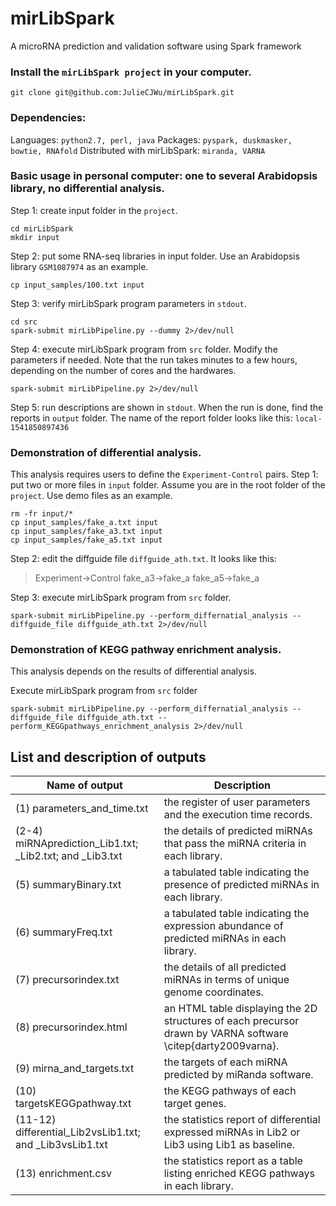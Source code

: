 # mirLibSpark
A microRNA prediction and validation software using Spark framework

### Install the `mirLibSpark project` in your computer.
```
git clone git@github.com:JulieCJWu/mirLibSpark.git
```
### Dependencies:
Languages: `python2.7, perl, java`
Packages: `pyspark, duskmasker, bowtie, RNAfold`
Distributed with mirLibSpark: `miranda, VARNA`


### Basic usage in personal computer: one to several Arabidopsis library, no differential analysis.
Step 1: create input folder in the `project`.
```
cd mirLibSpark
mkdir input
```

Step 2: put some RNA-seq libraries in input folder. Use an Arabidopsis library `GSM1087974` as an example.
```
cp input_samples/100.txt input
```

Step 3: verify mirLibSpark program parameters in `stdout`.
```
cd src
spark-submit mirLibPipeline.py --dummy 2>/dev/null
```

Step 4: execute mirLibSpark program from `src` folder. Modify the parameters if needed. 
Note that the run takes minutes to a few hours, depending on the number of cores and the hardwares.
```
spark-submit mirLibPipeline.py 2>/dev/null
```

Step 5: run descriptions are shown in `stdout`. 
When the run is done, find the reports in `output` folder. The name of the report folder looks like this: `local-1541850897436`

### Demonstration of differential analysis.
This analysis requires users to define the `Experiment-Control` pairs.
Step 1: put two or more files in `input` folder. 
Assume you are in the root folder of the `project`. Use demo files as an example.
```
rm -fr input/*
cp input_samples/fake_a.txt input
cp input_samples/fake_a3.txt input
cp input_samples/fake_a5.txt input
```

Step 2: edit the diffguide file `diffguide_ath.txt`.
It looks like this:

> Experiment->Control
> fake_a3->fake_a
> fake_a5->fake_a


Step 3: execute mirLibSpark program from `src` folder.
```
spark-submit mirLibPipeline.py --perform_differnatial_analysis --diffguide_file diffguide_ath.txt 2>/dev/null
```

### Demonstration of KEGG pathway enrichment analysis.
This analysis depends on the results of differential analysis.

Execute mirLibSpark program from `src` folder
```
spark-submit mirLibPipeline.py --perform_differnatial_analysis --diffguide_file diffguide_ath.txt --perform_KEGGpathways_enrichment_analysis 2>/dev/null
```

## List and description of outputs
| Name of output                                           | Description                                                                                                  |
|----------------------------------------------------------|--------------------------------------------------------------------------------------------------------------|
| (1) parameters_and_time.txt                              | the register of user parameters and the execution time records.                                              |
| (2-4) miRNAprediction_Lib1.txt; _Lib2.txt; and _Lib3.txt | the details of predicted miRNAs that pass the miRNA criteria in each library.                                |
| (5) summaryBinary.txt                                    | a tabulated table indicating the presence of predicted miRNAs in each library.                               |
| (6) summaryFreq.txt                                      | a tabulated table indicating the expression abundance of predicted miRNAs in each library.                   |
| (7) precursorindex.txt                                   | the details of all predicted miRNAs in terms of unique genome coordinates.                                   |
| (8) precursorindex.html                                  | an HTML table displaying the 2D structures of each precursor drawn by VARNA software \citep{darty2009varna}. |
| (9) mirna_and_targets.txt                                | the targets of each miRNA predicted by miRanda software.                                                     |
| (10) targetsKEGGpathway.txt                              | the KEGG pathways of each target genes.                                                                      |
| (11-12) differential_Lib2vsLib1.txt; and _Lib3vsLib1.txt | the statistics report of differential expressed miRNAs in Lib2 or Lib3 using Lib1 as baseline.               |
| (13) enrichment.csv                                      | the statistics report as a table listing enriched KEGG pathways in each library.                             |





